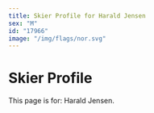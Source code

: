 ```yaml
---
title: Skier Profile for Harald Jensen
sex: "M"
id: "17966"
image: "/img/flags/nor.svg" 
---
```


# Skier Profile

This page is for: Harald Jensen.
    